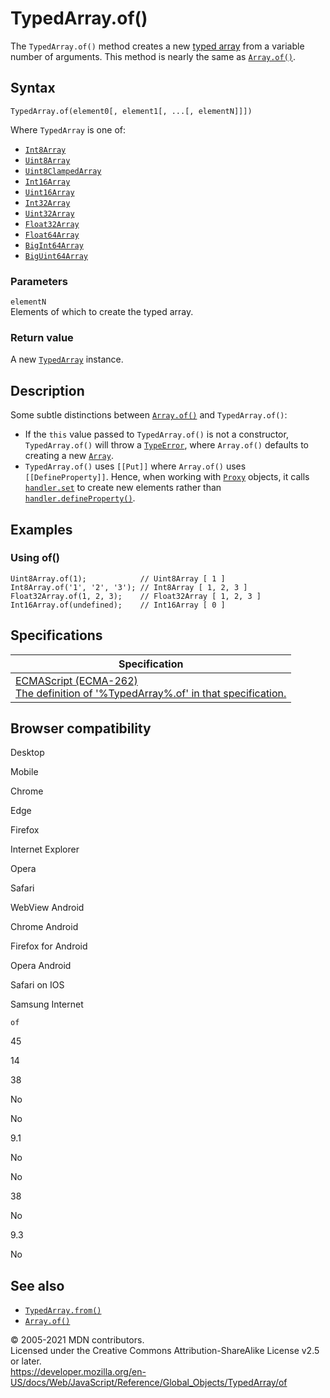 # TypedArray.of()

The `TypedArray.of()` method creates a new [typed array](../typedarray#typedarray_objects) from a variable number of arguments. This method is nearly the same as [`Array.of()`](../array/of).

## Syntax

    TypedArray.of(element0[, element1[, ...[, elementN]]])

Where `TypedArray` is one of:

-   [`Int8Array`](../int8array)
-   [`Uint8Array`](../uint8array)
-   [`Uint8ClampedArray`](../uint8clampedarray)
-   [`Int16Array`](../int16array)
-   [`Uint16Array`](../uint16array)
-   [`Int32Array`](../int32array)
-   [`Uint32Array`](../uint32array)
-   [`Float32Array`](../float32array)
-   [`Float64Array`](../float64array)
-   [`BigInt64Array`](../bigint64array)
-   [`BigUint64Array`](../biguint64array)

### Parameters

`elementN`  
Elements of which to create the typed array.

### Return value

A new [`TypedArray`](../typedarray) instance.

## Description

Some subtle distinctions between [`Array.of()`](../array/of) and `TypedArray.of()`:

-   If the `this` value passed to `TypedArray.of()` is not a constructor, `TypedArray.of()` will throw a [`TypeError`](../typeerror), where `Array.of()` defaults to creating a new [`Array`](../array).
-   `TypedArray.of()` uses `[[Put]]` where `Array.of()` uses `[[DefineProperty]]`. Hence, when working with [`Proxy`](../proxy) objects, it calls [`handler.set`](../proxy/proxy/set) to create new elements rather than [`handler.defineProperty()`](../proxy/proxy/defineproperty).

## Examples

### Using of()

    Uint8Array.of(1);            // Uint8Array [ 1 ]
    Int8Array.of('1', '2', '3'); // Int8Array [ 1, 2, 3 ]
    Float32Array.of(1, 2, 3);    // Float32Array [ 1, 2, 3 ]
    Int16Array.of(undefined);    // Int16Array [ 0 ]

## Specifications

<table><thead><tr class="header"><th>Specification</th></tr></thead><tbody><tr class="odd"><td><a href="#">ECMAScript (ECMA-262)<br />
<span class="small">The definition of '%TypedArray%.of' in that specification.</span></a></td></tr></tbody></table>

## Browser compatibility

Desktop

Mobile

Chrome

Edge

Firefox

Internet Explorer

Opera

Safari

WebView Android

Chrome Android

Firefox for Android

Opera Android

Safari on IOS

Samsung Internet

`of`

45

14

38

No

No

9.1

No

No

38

No

9.3

No

## See also

-   [`TypedArray.from()`](from)
-   [`Array.of()`](../array/of)

© 2005-2021 MDN contributors.  
Licensed under the Creative Commons Attribution-ShareAlike License v2.5 or later.  
<a href="https://developer.mozilla.org/en-US/docs/Web/JavaScript/Reference/Global_Objects/TypedArray/of" class="_attribution-link">https://developer.mozilla.org/en-US/docs/Web/JavaScript/Reference/Global_Objects/TypedArray/of</a>
